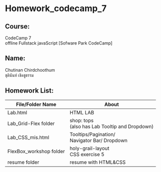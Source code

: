 # Homework_codecamp_7

## Course:
CodeCamp 7<br>
offline Fullstack javaScript [Sofware Park CodeCamp]
## Name:
Chutinan Chirdchoothum<br>
ชุตินันท์ เชิดชูธรรม

## **Homework List:**
| File/Folder Name | About |
|----------------|----------------|
| Lab.html | HTML LAB |
| Lab_Grid-Flex folder | shop: tops<br>(also has Lab Tooltip and Dropdown)  |
|Lab_CSS_mis.html|Tooltips/Pagination/<br>Navigator Bar/ Dropdown|
|FlexBox_workshop folder| holy-grail-layout<br>CSS exercise 5 |
|resume folder| resume with HTML&CSS|